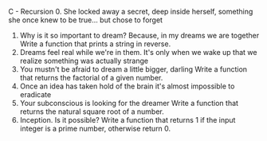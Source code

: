 C - Recursion
0. She locked away a secret, deep inside herself, something she once knew to be true... but chose to forget
1. Why is it so important to dream? Because, in my dreams we are together
Write a function that prints a string in reverse.
2. Dreams feel real while we're in them. It's only when we wake up that we realize something was actually strange
3. You mustn't be afraid to dream a little bigger, darling
Write a function that returns the factorial of a given number.
4. Once an idea has taken hold of the brain it's almost impossible to eradicate
5. Your subconscious is looking for the dreamer
Write a function that returns the natural square root of a number.
6. Inception. Is it possible?
Write a function that returns 1 if the input integer is a prime number, otherwise return 0.

